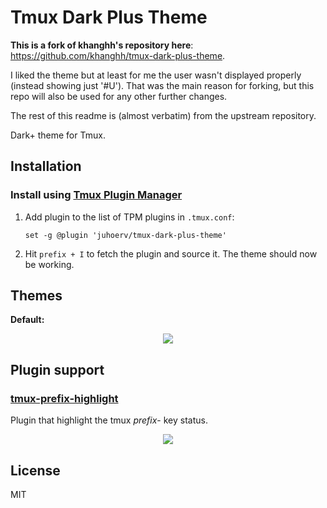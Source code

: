 # Tmux Dark Plus Theme

**This is a fork of khanghh's repository here**: https://github.com/khanghh/tmux-dark-plus-theme.

I liked the theme but at least for me the user wasn't displayed properly (instead showing just '#U').
That was the main reason for forking, but this repo will also be used for any other further changes.

The rest of this readme is (almost verbatim) from the upstream repository.

Dark+ theme for Tmux.

## Installation

### Install using [Tmux Plugin Manager](https://github.com/tmux-plugins/tpm)

1.  Add plugin to the list of TPM plugins in `.tmux.conf`:

        set -g @plugin 'juhoerv/tmux-dark-plus-theme'

2.  Hit `prefix + I` to fetch the plugin and source it. The theme should now be working.

## Themes

**Default:**

<p align="center"><img src="./screenshots/preview2.png"/></p>

## Plugin support

### [tmux-prefix-highlight](https://github.com/tmux-plugins/tmux-prefix-highlight)

Plugin that highlight the tmux _prefix_- key status.

<p align="center"><img src="./screenshots/prefix_highlight.png"/></p>

## License

MIT
